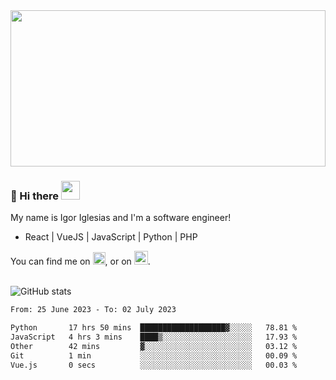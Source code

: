 <img src="https://c.tenor.com/KjVxfRrrncUAAAAd/matrix.gif" width="100%" height="250px">

### 🔭 Hi there <img src="https://raw.githubusercontent.com/MartinHeinz/MartinHeinz/master/wave.gif" width="30px">


My name is Igor Iglesias and I'm a software engineer!
<br>

<ul>
  <li> React | VueJS | JavaScript | Python | PHP </li>
</ul>
You can find me on <a href="https://twitter.com/IgorIglesias5"><img src="https://i.imgur.com/JLLlB5S.png" width="20px"></a>, or on <a href="https://www.linkedin.com/in/igor-iglesias-62478428/"><img src="https://i.imgur.com/PXyIkWx.png" width="22px"></a>.

<br>
<br>

![GitHub stats](https://github-readme-stats.vercel.app/api?username=igoiglesias&show_icons=true&count_private=true&theme=chartreuse-dark&hide_title=true)

<!--START_SECTION:waka-->

```txt
From: 25 June 2023 - To: 02 July 2023

Python       17 hrs 50 mins  ███████████████████▓░░░░░   78.81 %
JavaScript   4 hrs 3 mins    ████▒░░░░░░░░░░░░░░░░░░░░   17.93 %
Other        42 mins         ▓░░░░░░░░░░░░░░░░░░░░░░░░   03.12 %
Git          1 min           ░░░░░░░░░░░░░░░░░░░░░░░░░   00.09 %
Vue.js       0 secs          ░░░░░░░░░░░░░░░░░░░░░░░░░   00.03 %
```

<!--END_SECTION:waka-->
